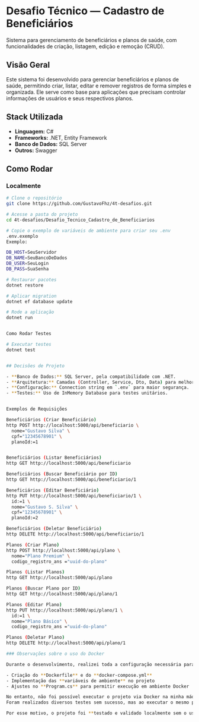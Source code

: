 # Desafio Técnico — Cadastro de Beneficiários

Sistema para gerenciamento de beneficiários e planos de saúde, com funcionalidades de criação, listagem, edição e remoção (CRUD).

## Visão Geral

Este sistema foi desenvolvido para gerenciar beneficiários e planos de saúde, permitindo criar, listar, editar e remover registros de forma simples e organizada. Ele serve como base para aplicações que precisam controlar informações de usuários e seus respectivos planos.

## Stack Utilizada

- **Linguagem:** C#  
- **Frameworks:** .NET, Entity Framework  
- **Banco de Dados:** SQL Server  
- **Outros:** Swagger

## Como Rodar

### Localmente

```bash
# Clone o repositório 
git clone https://github.com/GustavoFhz/4t-desafios.git

# Acesse a pasta do projeto
cd 4t-desafios/Desafio_Tecnico_Cadastro_de_Beneficiarios

# Copie o exemplo de variáveis de ambiente para criar seu .env
.env.exemplo
Exemplo: 

DB_HOST=SeuServidor
DB_NAME=SeuBancoDeDados
DB_USER=SeuLogin
DB_PASS=SuaSenha

# Restaurar pacotes
dotnet restore

# Aplicar migration
dotnet ef database update

# Rode a aplicação
dotnet run


Como Rodar Testes

# Executar testes
dotnet test


## Decisões de Projeto

- **Banco de Dados:** SQL Server, pela compatibilidade com .NET.
- **Arquitetura:** Camadas (Controller, Service, Dto, Data) para melhor organização.
- **Configuração:** Connection string em `.env` para maior segurança.
- **Testes:** Uso de InMemory Database para testes unitários.


Exemplos de Requisições

Beneficiários (Criar Beneficiário)
http POST http://localhost:5000/api/beneficiario \
  nome="Gustavo Silva" \
  cpf="12345678901" \
  planoId:=1


Beneficiários (Listar Beneficiários)
http GET http://localhost:5000/api/beneficiario

Beneficiários (Buscar Beneficiário por ID)
http GET http://localhost:5000/api/beneficiario/1

Beneficiários (Editar Beneficiário)
http PUT http://localhost:5000/api/beneficiario/1 \
  id:=1 \
  nome="Gustavo S. Silva" \
  cpf="12345678901" \
  planoId:=2

Beneficiários (Deletar Beneficiário)
http DELETE http://localhost:5000/api/beneficiario/1

Planos (Criar Plano)
http POST http://localhost:5000/api/plano \
  nome="Plano Premium" \
  codigo_registro_ans ="uuid-do-plano"

Planos (Listar Planos)
http GET http://localhost:5000/api/plano

Planos (Buscar Plano por ID)
http GET http://localhost:5000/api/plano/1

Planos (Editar Plano)
http PUT http://localhost:5000/api/plano/1 \
  id:=1 \
  nome="Plano Básico" \
  codigo_registro_ans ="uuid-do-plano"

Planos (Deletar Plano)
http DELETE http://localhost:5000/api/plano/1

### Observações sobre o uso do Docker

Durante o desenvolvimento, realizei toda a configuração necessária para execução do projeto em containers Docker, incluindo:

- Criação do **Dockerfile** e do **docker-compose.yml**  
- Implementação das **variáveis de ambiente** no projeto  
- Ajustes no **Program.cs** para permitir execução em ambiente Docker  

No entanto, não foi possível executar o projeto via Docker na minha máquina devido a erros locais relacionados à inicialização do Docker.  
Foram realizados diversos testes sem sucesso, mas ao executar o mesmo projeto em outro computador (macOS) de um colega, o ambiente Docker funcionou corretamente, indicando que a configuração está válida.

Por esse motivo, o projeto foi **testado e validado localmente sem o uso do Docker**, mas toda a estrutura necessária para containerização já está implementada.








